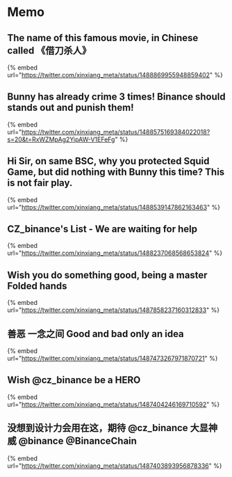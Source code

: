 # Memo

## The name of this famous movie, in Chinese called 《借刀杀人》

{% embed url="https://twitter.com/xinxiang_meta/status/1488869955948859402" %}

## Bunny has already crime 3 times! Binance should stands out and punish them!

{% embed url="https://twitter.com/xinxiang_meta/status/1488575169384022018?s=20&t=RxWZMpAg2YipAW-V1EFeFg" %}

## Hi Sir, on same BSC, why you protected Squid Game, but did nothing with Bunny this time? This is not fair play.

{% embed url="https://twitter.com/xinxiang_meta/status/1488539147862163463" %}

## CZ\_binance's List - We are waiting for help

{% embed url="https://twitter.com/xinxiang_meta/status/1488237068568653824" %}

## Wish you do something good, being a master Folded hands

{% embed url="https://twitter.com/xinxiang_meta/status/1487858237160312833" %}

## 善恶 一念之间 Good and bad only an idea

{% embed url="https://twitter.com/xinxiang_meta/status/1487473267971870721" %}

## Wish @cz\_binance be a HERO

{% embed url="https://twitter.com/xinxiang_meta/status/1487404246169710592" %}

## 没想到设计力会用在这，期待 @cz\_binance 大显神威 @binance @BinanceChain

{% embed url="https://twitter.com/xinxiang_meta/status/1487403893956878336" %}
